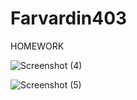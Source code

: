 # Farvardin403
HOMEWORK

![Screenshot (4)](https://github.com/pouyais/Farvardin403/assets/157633426/deab8e0d-553b-4d73-a17f-852c79209243)

![Screenshot (5)](https://github.com/pouyais/Farvardin403/assets/157633426/454a4653-e522-4853-9ebb-4a434e654e36)

